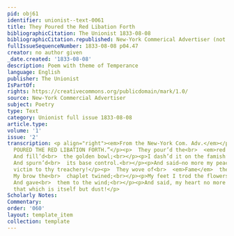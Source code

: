 ```yaml
---
pid: obj61
identifier: unionist--text-0061
title: They Poured the Red Libation Forth
bibliographicCitation: The Unionist 1833-08-08
bibliographicCitation.republished: New-York Commerical Advertiser (not yet researched)
fullIssueSequenceNumber: 1833-08-08 p04.47
creator: no author given
_date.created: '1833-08-08'
description: Poem with theme of Temperance
language: English
publisher: The Unionist
IsPartOf: 
rights: https://creativecommons.org/publicdomain/mark/1.0/
source: New-York Commercial Advertiser
subject: Poetry
type: Text
category: Unionist full issue 1833-08-08
article.type: 
volume: '1'
issue: '2'
transcription: <p align="right"><em>From the New-York Com. Adv.</em></p><p align="center">“THEY
  POURED THE RED LIBATION FORTH.”</p><p>  They pour’d the<br>  <em>red libation</em>  forth,<br></p><p>  &nbsp;&nbsp;&nbsp;&nbsp;&nbsp;&nbsp;&nbsp;&nbsp;&nbsp;&nbsp;&nbsp;
  And fill’d<br>  the golden bowl;<br></p><p>I dash’d it on the famish’d earth,</p><p>  &nbsp;&nbsp;&nbsp;&nbsp;&nbsp;&nbsp;&nbsp;&nbsp;&nbsp;&nbsp;&nbsp;
  And spurn’d<br>  its base control.<br></p><p>And said—no more my peace shall be,</p><p>A
  victim to thy treachery!</p><p>  They wove of<br>  <em>Fame</em>  the blooming wreath,<br></p><p>  &nbsp;&nbsp;&nbsp;&nbsp;&nbsp;&nbsp;&nbsp;&nbsp;&nbsp;&nbsp;&nbsp;
  My brow the<br>  chaplet twined;<br></p><p>My feet I trod the flowers beneath,</p><p>  &nbsp;&nbsp;&nbsp;&nbsp;&nbsp;&nbsp;&nbsp;&nbsp;&nbsp;&nbsp;&nbsp;
  And gave<br>  them to the wind;<br></p><p>And said, my heart no more shall trust</p><p>To
  that which is itself but dust!</p>
Scholarly Notes: 
Commentary: 
order: '060'
layout: template_item
collection: template
---
```

